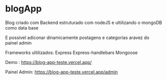 # blogApp
 Blog criado com Backend estruturado com nodeJS e ultilizando o mongoDB como data base
 
 E possivel adiconar dinamicamente postagens e categorias aravez do painel admin

 Frameworks ultilizados:
 Express
 Express-handlebars
 Mongoose
 
 
Demo : https://blog-app-teste.vercel.app/

Painel Admin: https://blog-app-teste.vercel.app/admin
